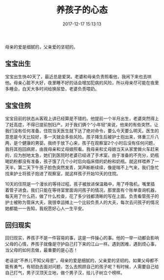 ﻿---
title: 养孩子的心态
date: 2017-12-17 15:13:13
tags: [家庭,生活]
---

母亲的爱是细腻的，父亲爱的坚韧的。

<!-- more -->

## 宝宝出生
宝宝出生快40天了，最近总是爱哭。老婆和母亲负责照看他，我闲下来也去哄他。母亲心脏不大好，夜里睡不好的话会增加犯病的风险，所以母亲尽可能在夜里多睡会，白天大多时间给换尿垫，老婆负责喂奶。

## 宝宝住院
宝宝目前的状态从客观上讲已经算是不错的。他提前一个半月出生，老婆突然得上了妊高症，不得已提前刨妇产。对于我们俩个“小年轻”来说，他来的有些突然，让我们没有任何准备。住院当天医生就下达了绝对命令，要么今天要么明天。医生的意思是今天比较好，多一天就会多些风险。孩子降生后被护士抱出来，体重三斤八两，是个健康的男婴。我终于放下心来，孩子在观察室2个小时后没有任何问题，我将其抱回病房，由我母亲和丈母娘照看。我母亲和丈母娘当天从家里做火车赶来的，应为刨地太急，她们到医院时老婆已经进了手术室。由于准备的不充分，奶瓶喝奶粉都没有准备，孩子饿了几个小时后向临床借的奶粉和奶瓶。就这样喂养了一天半，第二天下午孩子脸色突然发青，哭声断断续续，像是喘不上气来，我们急忙找来护士将孩子抱进了观察室，就这样孩子开始10天的住院。

10天的住院是一个漫长的等待过程。孩子被放进保温箱中，用了呼吸机，嘴里插着管子进食。我们只能在等待室里面询问孩子的情况，那里面有个账单查询机器，每天用了什么药，做了什么检查，花了多少钱都清晰的写在上面。负责看管孩子的护士被称为管床大夫，我很幸运摊上一个比较负责人的大夫，每次去问孩子的情况她都能一一告知，我祝愿好心人一生平安。

## 回归现实
回归现实，养孩子不是一件容易的事，这是一件操心的事。他的一举一动都会影响父母的心情，养孩子就像是守护自己打下来的江山一样。遇到困难，遇到烦心事，当父母的如何去做，最重要的是心态！

老话说“不养儿不知父母恩”，母亲的爱是细腻的，父亲爱的坚韧的。如果父母都不能有勇气，有韧劲去面对问题，怎么去照顾自己的孩子呢？有时候，人需要自己给自己打气，男子汉顶天立地，做个男子汉，给儿子树立个榜样。